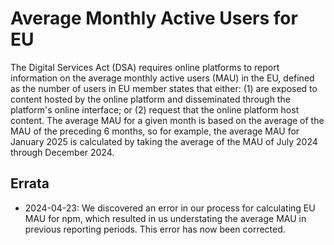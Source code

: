 # Average Monthly Active Users for EU

The Digital Services Act (DSA) requires online platforms to report information on the average monthly active users (MAU) in the EU, defined as the number of users in EU member states that either: (1) are exposed to content hosted by the online platform and disseminated through the platform's online interface; or (2) request that the online platform host content. The average MAU for a given month is based on the average of the MAU of the preceding 6 months, so for example, the average MAU for January 2025 is calculated by taking the average of the MAU of July 2024 through December 2024.

## Errata

- 2024-04-23: We discovered an error in our process for calculating EU MAU for npm, which resulted in us understating the average MAU in previous reporting periods. This error has now been corrected.

